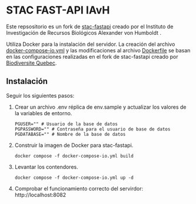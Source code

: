 # STAC FAST-API IAvH

Este repsositorio es un fork de [stac-fastapi](https://github.com/stac-utils/stac-fastapi) creado por el Instituto de Investigación de Recursos Biológicos Alexander von Humboldt .

Utiliza Docker para la instalación del servidor. La creación del archivo [docker-compose-io.yml](docker-compose-io.yml) y las modificaciones al archivo [Dockerfile](Dockerfile) se basan en las configuraciones realizadas en el fork de stac-fastapi creado por [Biodiversite Quebec](https://github.com/BiodiversiteQuebec/stac-fastapi).

## Instalación

Seguir los siguientes pasos:

1. Crear un archivo .env réplica de env.sample y actualizar los valores de la variables de entorno.
    ```
    PGUSER="" # Usuario de la base de datos
    PGPASSWORD="" # Contraseña para el usuario de base de datos
    PGDATABASE="" # Nombre de la base de datos
    ```

1. Construir la imagen de Docker para stac-fastapi.
    ````
    docker compose -f docker-compose-io.yml build
    ````

1. Levantar los contendores.
    ````
    docker compose -f docker-compose-io.yml up -d
    ````

1. Comprobar el funcionamiento correcto del servirdor: http://localhost:8082
